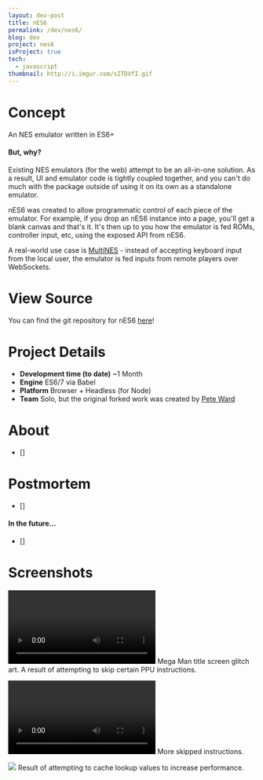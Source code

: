```yaml
---
layout: dev-post
title: nES6
permalink: /dev/nes6/
blog: dev
project: nes6
isProject: true
tech:
  - javascript
thumbnail: http://i.imgur.com/sITDVfI.gif
---
```


# Concept

An NES emulator written in ES6+

#### But, why?

Existing NES emulators (for the web) attempt to be an all-in-one solution. As a result, UI and emulator code is tightly coupled together, and you can't do much with the package outside of using it on its own as a standalone emulator.

nES6 was created to allow programmatic control of each piece of the emulator. For example, if you drop an nES6 instance into a page, you'll get a blank canvas and that's it. It's then up to you how the emulator is fed ROMs, controller input, etc, using the exposed API from nES6.

A real-world use case is [MultiNES](/MultiNES) - instead of accepting keyboard input from the local user, the emulator is fed inputs from remote players over WebSockets.

# View Source

You can find the git repository for nES6 [here](https://github.com/andymikulski/nes6)!

# Project Details

- **Development time (to date)** ~1 Month
- **Engine** ES6/7 via Babel
- **Platform** Browser + Headless (for Node)
- **Team** Solo, but the original forked work was created by [Pete Ward](https://github.com/peteward44)

# About

- []

# Postmortem

- []

#### In the future...

- []


# Screenshots

<video src="https://i.imgur.com/sITDVfI.mp4" loop controls></video>
<span>Mega Man title screen glitch art. A result of attempting to skip certain PPU instructions.</span>

<video src="https://i.imgur.com/63VVbmz.mp4" loop controls></video>
<span>More skipped instructions.</span>

<img src="http://i.imgur.com/2CEXB1E.jpg" />
<span>Result of attempting to cache lookup values to increase performance.</span>
